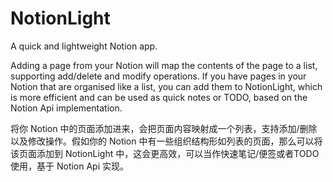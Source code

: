 # NotionLight
A quick and lightweight Notion app.

Adding a page from your Notion will map the contents of the page to a list, supporting add/delete and modify operations. If you have pages in your Notion that are organised like a list, you can add them to NotionLight, which is more efficient and can be used as quick notes or TODO, based on the Notion Api implementation.

将你 Notion 中的页面添加进来，会把页面内容映射成一个列表，支持添加/删除以及修改操作。假如你的 Notion 中有一些组织结构形如列表的页面，那么可以将该页面添加到 NotionLight 中，这会更高效，可以当作快速笔记/便签或者TODO使用，基于 Notion Api 实现。
